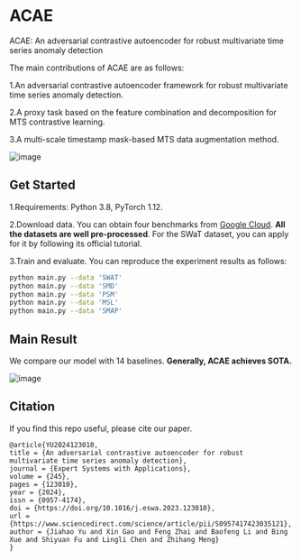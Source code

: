 # ACAE
ACAE: An adversarial contrastive autoencoder for robust multivariate time series anomaly detection

The main contributions of ACAE are as follows:

1.An adversarial contrastive autoencoder framework for robust multivariate time series anomaly detection.

2.A proxy task based on the feature combination and decomposition for MTS contrastive learning.

3.A multi-scale timestamp mask-based MTS data augmentation method.

![image](https://github.com/ML918/ACAE/assets/151547001/790f8736-1255-4692-b713-7755e94bacc8)


## Get Started
1.Requirements: Python 3.8, PyTorch 1.12. 

2.Download data. You can obtain four benchmarks from [Google Cloud](https://drive.google.com/drive/folders/1gisthCoE-RrKJ0j3KPV7xiibhHWT9qRm?usp=sharing). **All the datasets are well pre-processed**. For the SWaT dataset, you can apply for it by following its official tutorial.

3.Train and evaluate. You can reproduce the experiment results as follows:
```bash
python main.py --data 'SWAT'
python main.py --data 'SMD'
python main.py --data 'PSM'
python main.py --data 'MSL'
python main.py --data 'SMAP'
```


## Main Result
We compare our model with 14 baselines. **Generally,  ACAE achieves SOTA.**

![image](https://github.com/ML918/ACAE/assets/151547001/b4ae7dbc-23a5-49d8-b0bd-1cd9bb5296f3)


## Citation
If you find this repo useful, please cite our paper. 

```
@article{YU2024123010,
title = {An adversarial contrastive autoencoder for robust multivariate time series anomaly detection},
journal = {Expert Systems with Applications},
volume = {245},
pages = {123010},
year = {2024},
issn = {0957-4174},
doi = {https://doi.org/10.1016/j.eswa.2023.123010},
url = {https://www.sciencedirect.com/science/article/pii/S0957417423035121},
author = {Jiahao Yu and Xin Gao and Feng Zhai and Baofeng Li and Bing Xue and Shiyuan Fu and Lingli Chen and Zhihang Meng}
}
```
